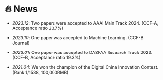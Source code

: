 # 🔥 News
- *2023.12*: Two papers were accepted to AAAI Main Track 2024. (CCF-A, Acceptance ratio 23.7%)

- *2023.10*: One paper was accepted to Machine Learning. (CCF-B Journal)

- *2023.01*: One paper was accepted to DASFAA Research Track 2023. (CCF-B, Acceptance ratio 19.3%)

- *2021.04*: We won the champion of the Digital China Innovation Contest. (Rank 1/1538, 100,000RMB)

